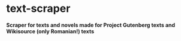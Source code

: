 # text-scraper

**Scraper for texts and novels made for Project Gutenberg texts and Wikisource (only Romanian!) texts**
